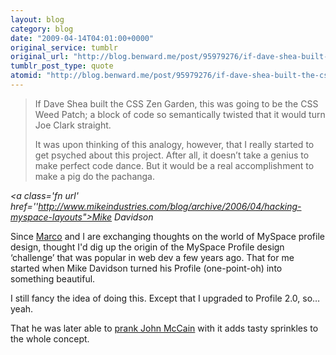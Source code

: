 ```yaml
---
layout: blog
category: blog
date: "2009-04-14T04:01:00+0000"
original_service: tumblr
original_url: "http://blog.benward.me/post/95979276/if-dave-shea-built-the-css-zen-garden-this-was"
tumblr_post_type: quote
atomid: "http://blog.benward.me/post/95979276/if-dave-shea-built-the-css-zen-garden-this-was"
---
```

> If Dave Shea built the CSS Zen Garden, this was going to be the CSS Weed Patch; a block of code so semantically twisted that it would turn Joe Clark straight.
> 
> 
> It was upon thinking of this analogy, however, that I really started to get psyched about this project. After all, it doesn’t take a genius to make perfect code dance. But it would be a real accomplishment to make a pig do the pachanga.

<cite class=vcard><a class='fn url' href=''http://www.mikeindustries.com/blog/archive/2006/04/hacking-myspace-layouts">Mike Davidson</a></cite>

Since [Marco](http://marcovhv.tumblr.com/) and I are exchanging thoughts on the world of MySpace profile design, thought I'd dig up the origin of the MySpace Profile design ‘challenge’ that was popular in web dev a few years ago. That for me started when Mike Davidson turned his Profile (one-point-oh) into something beautiful.

I still fancy the idea of doing this. Except that I upgraded to Profile 2.0, so… yeah.

That he was later able to [prank John McCain](http://www.mikeindustries.com/blog/archive/2007/03/hacking-a-more-tasteful-john-mccain) with it adds tasty sprinkles to the whole concept.